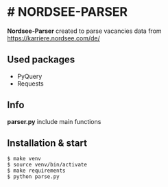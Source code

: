 # # NORDSEE-PARSER

**Nordsee-Parser** created to parse vacancies data from https://karriere.nordsee.com/de/


## Used packages
- PyQuery
- Requests

## Info
**parser.py** include main functions

## Installation & start

    $ make venv 
    $ source venv/bin/activate
    $ make requirements
    $ python parse.py
    




